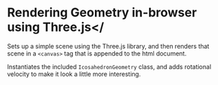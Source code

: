 # Rendering Geometry in-browser using Three.js</
Sets up a simple scene using the Three.js library, and then renders that scene in a `<canvas>` tag that is appended to the html document.

Instantiates the included `IcosahedronGeometry` class, and adds rotational velocity to make it look a little more interesting. 